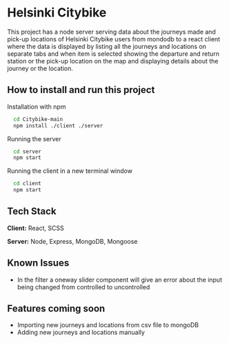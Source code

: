 # Helsinki Citybike

This project has a node server serving data about the journeys made and pick-up locations of Helsinki Citybike users from mondodb to a react client where the data is displayed by listing all the journeys and locations on separate tabs and when item is selected showing the departure and return station or the pick-up location on the map and displaying details about the journey or the location.

## How to install and run this project

Installation with npm

```bash
  cd Citybike-main
  npm install ./client ./server
```

Running the server

```bash
  cd server
  npm start
```

Running the client in a new terminal window

```bash
  cd client
  npm start
```

## Tech Stack

**Client:** React, SCSS

**Server:** Node, Express, MongoDB, Mongoose

## Known Issues

- In the filter a oneway slider component will give an error about the input being changed from controlled to uncontrolled

## Features coming soon

- Importing new journeys and locations from csv file to mongoDB
- Adding new journeys and locations manually
